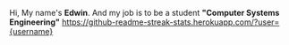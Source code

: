 Hi, My name's **Edwin**. And my job is to be a student  **"Computer Systems Engineering"**
https://github-readme-streak-stats.herokuapp.com/?user={username}